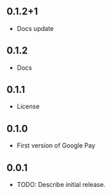 ## 0.1.2+1
 
* Docs update

## 0.1.2
 
* Docs

## 0.1.1

* License

## 0.1.0

* First version of Google Pay

## 0.0.1

* TODO: Describe initial release.








